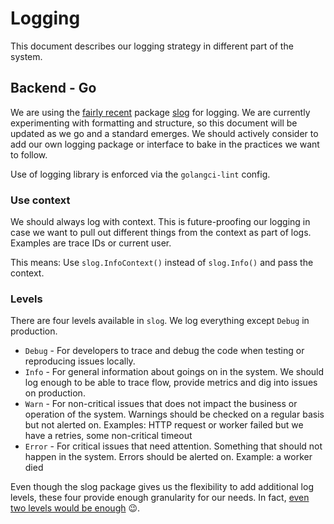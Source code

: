 # Logging

This document describes our logging strategy in different part of the system.

## Backend - Go

We are using the [fairly recent](https://go.dev/blog/slog) package
[slog](https://pkg.go.dev/log/slog) for logging. We are currently experimenting
with formatting and structure, so this document will be updated as we go and a
standard emerges. We should actively consider to add our own logging package or
interface to bake in the practices we want to follow.

Use of logging library is enforced via the `golangci-lint` config.

### Use context

We should always log with context. This is future-proofing our logging in case
we want to pull out different things from the context as part of logs. Examples
are trace IDs or current user.

This means: Use `slog.InfoContext()` instead of `slog.Info()` and pass the context.

### Levels

There are four levels available in `slog`. We log everything except `Debug` in
production.

- `Debug` - For developers to trace and debug the code when testing or
  reproducing issues locally.
- `Info` - For general information about goings on in the system. We should log
  enough to be able to trace flow, provide metrics and dig into issues on production.
- `Warn` - For non-critical issues that does not impact the business or
  operation of the system. Warnings should be checked on a regular basis but not
  alerted on. Examples: HTTP request or worker failed but we have a retries, some
  non-critical timeout
- `Error` - For critical issues that need attention. Something that should not
  happen in the system. Errors should be alerted on. Example: a worker died

Even though the slog package gives us the flexibility to add additional log
levels, these four provide enough granularity for our needs. In fact,
[even two levels would be enough](https://dave.cheney.net/2015/11/05/lets-talk-about-logging)
😉.
